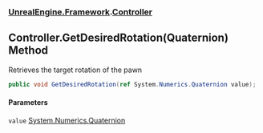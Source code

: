 ### [UnrealEngine.Framework](UnrealEngine_Framework.md 'UnrealEngine.Framework').[Controller](Controller.md 'UnrealEngine.Framework.Controller')
## Controller.GetDesiredRotation(Quaternion) Method
Retrieves the target rotation of the pawn  
```csharp
public void GetDesiredRotation(ref System.Numerics.Quaternion value);
```
#### Parameters
<a name='UnrealEngine_Framework_Controller_GetDesiredRotation(System_Numerics_Quaternion)_value'></a>
`value` [System.Numerics.Quaternion](https://docs.microsoft.com/en-us/dotnet/api/System.Numerics.Quaternion 'System.Numerics.Quaternion')  
  
